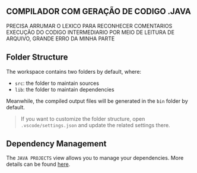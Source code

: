 ## COMPILADOR COM GERAÇÃO DE CODIGO .JAVA
PRECISA ARRUMAR O LEXICO PARA RECONHECER COMENTARIOS
EXECUÇÃO DO CODIGO INTERMEDIARIO POR MEIO DE LEITURA DE ARQUIVO, GRANDE ERRO DA MINHA PARTE 

## Folder Structure

The workspace contains two folders by default, where:

- `src`: the folder to maintain sources
- `lib`: the folder to maintain dependencies

Meanwhile, the compiled output files will be generated in the `bin` folder by default.

> If you want to customize the folder structure, open `.vscode/settings.json` and update the related settings there.

## Dependency Management

The `JAVA PROJECTS` view allows you to manage your dependencies. More details can be found [here](https://github.com/microsoft/vscode-java-dependency#manage-dependencies).
